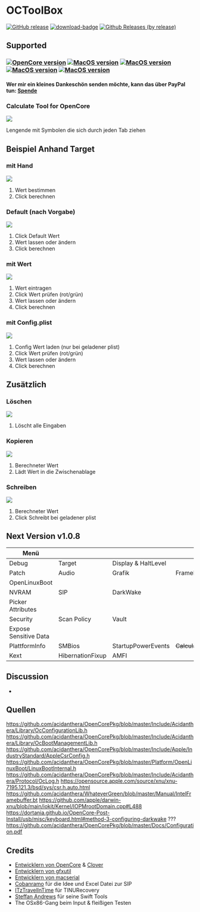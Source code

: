 # OCToolBox

[![GitHub release](https://img.shields.io/github/release/webfalter/OCToolBox?include_prereleases=&sort=semver&color=blue)](https://github.com/webfalter/OCToolBox/releases/)
[![download-badge](https://img.shields.io/github/downloads/webfalter/OCToolBox/total.svg?style=flat-square "Download status")](https://github.com/webfalter/OCToolBox/releases/latest "Download status")
[![Github Releases (by release)](https://img.shields.io/github/downloads/webfalter/OCToolBox/1.0.8/total.svg)](https://GitHub.com/webfalter/OCToolBox/releases/)
## Supported
### [![OpenCore version](https://img.shields.io/badge/OpenCore-0.7.4+-informational.svg)](https://github.com/acidanthera/OpenCorePkg) [![MacOS version](https://img.shields.io/badge/Bigsur-11.6.0+-informational.svg)](https://www.apple.com/macos) [![MacOS version](https://img.shields.io/badge/Monterey-12.0.0+-informational.svg)](https://www.apple.com/macos) [![MacOS version](https://img.shields.io/badge/Ventura-13.0.0+-informational.svg)](https://www.apple.com/macos) [![MacOS version](https://img.shields.io/badge/Sonoma-14.0.0+-informational.svg)](https://www.apple.com/macos)

#### Wer mir ein kleines Dankeschön senden möchte, kann das über PayPal tun: [Spende](https://www.paypal.com/paypalme/webfalter)

### Calculate Tool for OpenCore
![](./img/info.png)

Lengende mit Symbolen die sich durch jeden Tab ziehen
## Beispiel Anhand Target
### mit Hand
![](./img/variante_4.png)
1. Wert bestimmen 
2. Click berechnen
### Default (nach Vorgabe)
![](./img/variante_3.png)
1. Click Default Wert
2. Wert lassen oder ändern 
3. Click berechnen
### mit Wert
![](./img/variante_5.png)
1. Wert eintragen
2. Click Wert prüfen (rot/grün)
3. Wert lassen oder ändern 
4. Click berechnen
### mit Config.plist
![](./img/variante_6.png)
1. Config Wert laden (nur bei geladener plist)
2. Click Wert prüfen (rot/grün)
3. Wert lassen oder ändern  
4. Click berechnen
   
## Zusätzlich
### Löschen
![](./img/variante_1.png)
1. Löscht alle Eingaben
### Kopieren
![](./img/variante_7.png)
1. Berechneter Wert
2. Lädt Wert in die Zwischenablage
### Schreiben
![](./img/variante_2.png)
1. Berechneter Wert
2. Click Schreibt bei geladener plist 

## Next Version v1.0.8
| Menü | | | | | 
| ------------------- | --------------------------------- | --------------------------------- | --------------------------------- | --------------------------------- |
| Debug |Target |Display & HaltLevel | | | 
| Patch |Audio |Grafik |Framebuffer |Connectors |
| OpenLinuxBoot | | | | |
| NVRAM |SIP |DarkWake | | |
| Picker Attributes | | | | |
| Security |Scan Policy |Vault | | |
| Expose Sensitive Data | | | |  |
| PlattformInfo |SMBios |StartupPowerEvents |~~Calculator~~ | | 
| Kext |HibernationFixup |AMFI | | |

## Discussion
- 

## Quellen
https://github.com/acidanthera/OpenCorePkg/blob/master/Include/Acidanthera/Library/OcConfigurationLib.h
https://github.com/acidanthera/OpenCorePkg/blob/master/Include/Acidanthera/Library/OcBootManagementLib.h
https://github.com/acidanthera/OpenCorePkg/blob/master/Include/Apple/IndustryStandard/AppleCsrConfig.h
https://github.com/acidanthera/OpenCorePkg/blob/master/Platform/OpenLinuxBoot/LinuxBootInternal.h
https://github.com/acidanthera/OpenCorePkg/blob/master/Include/Acidanthera/Protocol/OcLog.h
https://opensource.apple.com/source/xnu/xnu-7195.121.3/bsd/sys/csr.h.auto.html
https://github.com/acidanthera/WhateverGreen/blob/master/Manual/IntelFramebuffer.bt
https://github.com/apple/darwin-xnu/blob/main/iokit/Kernel/IOPMrootDomain.cpp#L488
https://dortania.github.io/OpenCore-Post-Install/usb/misc/keyboard.html#method-3-configuring-darkwake ???
https://github.com/acidanthera/OpenCorePkg/blob/master/Docs/Configuration.pdf


## Credits
* [Entwicklern von OpenCore](https://github.com/acidanthera) & [Clover](https://github.com/CloverHackyColor/CloverBootloader)
* [Entwicklern von gfxutil](https://github.com/acidanthera/gfxutil)
* [Entwicklern von macserial](https://github.com/acidanthera/OpenCorePkg/tree/master/Utilities/macserial)
* [Cobanramo](https://github.com/CobanRamo) für die Idee und Excel Datei zur SIP
* [ITzTravelInTime](https://github.com/ITzTravelInTime) für TINURecovery
* [Steffan Andrews](https://github.com/orchetect) für seine Swift Tools
* The OSx86-Gang beim Input & fleißigen Testen
